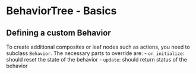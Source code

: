 
# BehaviorTree - Basics

## Defining a custom Behavior

To create additional composites or leaf nodes such as actions, you need to subclass `Behavior`.
The necessary parts to override are:
    - `on_initialize`: should reset the state of the behavior
    - `update`: should return status of the behavior
